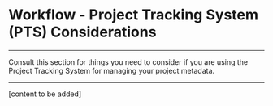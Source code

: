 # Workflow - Project Tracking System \(PTS\) Considerations

---

Consult this section for things you need to consider if you are using the Project Tracking System for managing your project metadata.

---

\[content to be added\]

